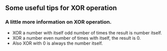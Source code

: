 ## Some useful tips for XOR operation

### A little more information on XOR operation.
  - XOR a number with itself odd number of times the result is number itself.
  - XOR a number even number of times with itself, the result is 0.
  - Also XOR with 0 is always the number itself.

